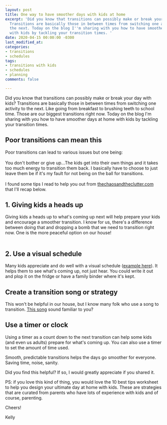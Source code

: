 ```yaml
---
layout: post
title: One way to have smoother days with kids at home
excerpt: 'Did you know that transitions can possibly make or break your day with kids?
  Transitions are basically those in between times from switching one activity to
  the next. Today on the blog I''m sharing with you how to have smoother days at home
  with kids by tackling your transition times. '
date: 2020-04-15 00:00:00 -0300
last_modified_at: 
categories:
- transitions
- schedules
tags:
- transitions with kids
- schedules
- planning
comments: false

---
```

Did you know that transitions can possibly make or break your day with kids? Transitions are basically those in between times from switching one activity to the next. Like going from breakfast to brushing teeth to school time. Those are our biggest transitions right now. Today on the blog I'm sharing with you how to have smoother days at home with kids by tackling your transition times. 

## Poor transitions can mean this

Poor transitions can lead to various issues but one being:⁣  
⁣  
You don't bother or give up...The kids get into their own things and it takes too much energy to transition them back. I basically have to choose to just leave them be if it's my fault for not being on the ball for transitions. ⁣  
⁣  
I found some tips I read to help you out from [thechaosandtheclutter.com](http://thechaosandtheclutter.com/) that I'll recap below. 

## 1. Giving kids a heads up

Giving kids a heads up to what's coming up next will help prepare your kids and encourage a smoother transition. I know for us, there's a difference between doing that and dropping a bomb that we need to transition right now. One is the more peaceful option on our house!   
⁣

## 2. Use a visual schedule

Many kids appreciate and do well with a visual schedule ([example here](https://teachingmama.org/visual-schedule-for-toddlers/)). It helps them to see what's coming up, not just hear. You could write it out and plop it on the fridge or have a family binder where it's kept. 

## Create a transition song or strategy

This won't be helpful in our house, but I know many folk who use a song to transition. [This song](https://www.youtube.com/watch?v=WJ9uhDzN-rA) sound familiar to you? 

## Use a timer or clock

Using a timer as a count down to the next transition can help some kids (and even us adults) prepare for what's coming up. You can also use a timer to set the amount of time used.   
  
⁣Smooth, predictable transitions helps the days go smoother for everyone. Saving time, noise, sanity.   
  
Did you find this helpful? If so, I would greatly appreciate if you shared it.   
  
PS: if you love this kind of thing, you would love the 10 best tips worksheet to help you design your ultimate day at home with kids. These are strategies that are curated from parents who have lots of experience with kids and of course, parenting. 

Cheers!

Kelly